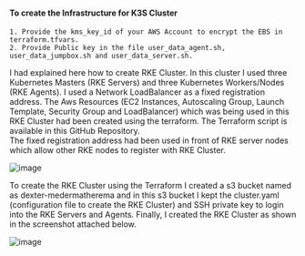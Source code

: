 #### To create the Infrastructure for K3S Cluster #########
```
1. Provide the kms_key_id of your AWS Account to encrypt the EBS in terraform.tfvars.
2. Provide Public key in the file user_data_agent.sh, user_data_jumpbox.sh and user_data_server.sh.
```
I had explained here how to create RKE Cluster. In this cluster I used three Kubernetes Masters (RKE Servers) and three Kubernetes Workers/Nodes (RKE Agents). I used a Network LoadBalancer as a fixed registration address. The Aws Resources (EC2 Instances, Autoscaling Group, Launch Template, Security Group and LoadBalancer) which was being used in this RKE Cluster had been created using the terraform. The Terraform script is available in this GitHub Repository.    
The fixed registration address had been used in front of RKE server nodes which allow other RKE nodes to register with RKE Cluster.

![image](https://github.com/user-attachments/assets/f5061586-3bee-4379-8389-154dd69083b6)

To create the RKE Cluster using the Terraform I created a s3 bucket named as dexter-medermatherema and in this s3 bucket I kept the cluster.yaml (configuration file to create the RKE Cluster) and SSH private key to login into the RKE Servers and Agents. Finally, I created the RKE Cluster as shown in the screenshot attached below.

![image](https://github.com/user-attachments/assets/f1843862-cefc-4ad4-a391-725b4334c2b2)
